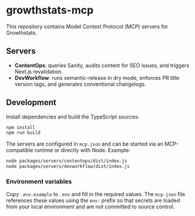 # growthstats-mcp

This repository contains Model Context Protocol (MCP) servers for Growthstats.

## Servers

- **ContentOps**: queries Sanity, audits content for SEO issues, and triggers Next.js revalidation.
- **DevWorkflow**: runs semantic-release in dry mode, enforces PR title version tags, and generates conventional changelogs.

## Development

Install dependencies and build the TypeScript sources:

```bash
npm install
npm run build
```

The servers are configured in `mcp.json` and can be started via an MCP-compatible runtime or directly with Node. Example:

```bash
node packages/servers/contentops/dist/index.js
node packages/servers/devworkflow/dist/index.js
```

### Environment variables

Copy `.env.example` to `.env` and fill in the required values. The `mcp.json` file references these values using the `env:` prefix so that secrets are loaded from your local environment and are not committed to source control.
